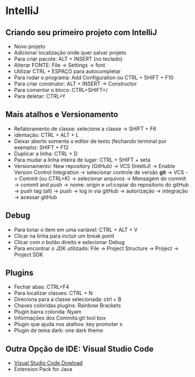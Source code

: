 # IntelliJ

## Criando seu primeiro projeto com IntelliJ

- Novo projeto
- Adicionar localização onde quer salvar projeto
- Para criar pacote: ALT + INSERT (no teclado)
- Alterar FONTE: File -> Settings -> font
- Utilizar CTRL + ESPAÇO para autocompletar
- Para rodar o programa: Add Configuration ou CTRL + SHIFT + F10
- Para criar construtor: ALT + INSERT -> Constructor 
- Para comentar o bloco: CTRL+SHIFT+/ 
- Para deletar: CTRL+Y

## Mais atalhos e Versionamento

 - Refatoramento de classe: selecione a classe -> SHIFT + F6
 - identação: CTRL + ALT + L
 - Deixar aberto somente o editor de texto (fechando terminal por exemplo): SHIFT + F12
 - Duplicar a linha: CTRL + D
 - Para mudar a linha inteira de lugar: CTRL + SHIFT + seta
 - Versionamento: New repository (GitHub) -> VCS (IntelliJ) -> Enable Version Control Integration -> selecionar controle de versão **git** -> VCS -> Commit (ou CTRL+K) -> selecionar arquivos -> Mensagem do commit -> commit and push -> nome: origin e url:copiar do repositorio do gitHub -> push tag (all) -> push -> log in via gitHub -> autorização -> integração -> acessar gitHub

## Debug

- Para tonar o item em uma variável: CTRL + ALT + V
- Clicar na linha para incluir um break point
- Clicar com o botão direito e selecionar Debug
- Para encontrar o JDK utilizado: File -> Project Structure -> Project -> Project SDK

## Plugins

 - Fechar abas: CTRL+F4
 - Para localizar classes: CTRL + N
 - Direciona para a classe selecionada: ctrl + B
 - Chaves coloridas plugins: Rainbow Brackets
 - Plugin barra colorida: Nyam
 - Informações dos Commits:git tool box
 - Plugin que ajuda nos atalhos: key promoter x
 - Plugin de tema dark: one dark theme


## Outra Opção de IDE: Visual Studio Code

 - [Visual Studio Code Dowload](https://code.visualstudio.com/download)
 - Extension Pack for Java